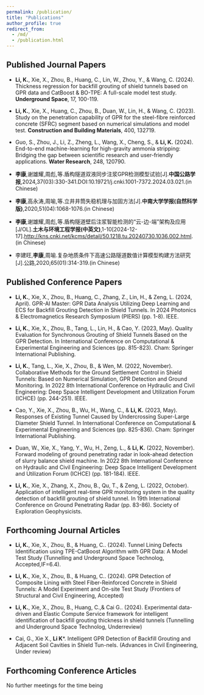 ```yaml
---
permalink: /publication/
title: "Publications"
author_profile: true
redirect_from: 
  - /md/
  - /publication.html
---
```


## Published Journal Papers
* **Li, K.**, Xie, X., Zhou, B., Huang, C., Lin, W., Zhou, Y., & Wang, C. (2024). Thickness regression for backfill grouting of shield tunnels based on GPR data and CatBoost & BO-TPE: A full-scale model test study. **Underground Space**, 17, 100-119.

* **Li, K.**, Xie, X., Huang, C., Zhou, B., Duan, W., Lin, H., & Wang, C. (2023). Study on the penetration capability of GPR for the steel-fibre reinforced concrete (SFRC) segment based on numerical simulations and model test. **Construction and Building Materials**, 400, 132719.

* Guo, S., Zhou, J., Li, Z., Zheng, L., Wang, X., Cheng, S., & **Li, K.** (2024). End-to-end machine-learning for high-gravity ammonia stripping: Bridging the gap between scientific research and user-friendly applications. **Water Research**, 248, 120790.

* **李康**,谢雄耀,周彪,等.盾构隧道双液同步注浆GPR检测模型试验[J].**中国公路学报**,2024,37(03):330-341.DOI:10.19721/j.cnki.1001-7372.2024.03.021.(in Chinese)

* **李康**,高永涛,周喻,等.立井井筒失稳机理与加固方法[J].**中南大学学报(自然科学版)**,2020,51(04):1068-1076.(in Chinese)

* **李康**,谢雄耀,周彪,等.盾构隧道壁后注浆智能检测的“云-边-端”架构及应用[J/OL].**土木与环境工程学报(中英文)**,1-10[2024-12-17].http://kns.cnki.net/kcms/detail/50.1218.tu.20240730.1036.002.html. (in Chinese)

* 李建旺,**李康**,周喻.复杂地质条件下高速公路隧道数值计算模型构建方法研究[J].公路,2020,65(01):314-319.(in Chinese)

## Published Conference Papers
* **Li, K.**, Xie, X., Zhou, B., Huang, C., Zhang, Z., Lin, H., & Zeng, L. (2024, April). GPR-AI Master: GPR Data Analysis Utilizing Deep Learning and ECS for Backfill Grouting Detection in Shield Tunnels. In 2024 Photonics & Electromagnetics Research Symposium (PIERS) (pp. 1-8). IEEE.

* **Li, K.**, Xie, X., Zhou, B., Tang, L., Lin, H., & Cao, Y. (2023, May). Quality Evaluation for Synchronous Grouting of Shield Tunnels Based on the GPR Detection. In International Conference on Computational & Experimental Engineering and Sciences (pp. 815-823). Cham: Springer International Publishing.

* **Li, K.**, Tang, L., Xie, X., Zhou, B., & Wen, M. (2022, November). Collaborative Methods for the Ground Settlement Control in Shield Tunnels: Based on Numerical Simulation, GPR Detection and Ground Monitoring. In 2022 8th International Conference on Hydraulic and Civil Engineering: Deep Space Intelligent Development and Utilization Forum (ICHCE) (pp. 244-251). IEEE.

* Cao, Y., Xie, X., Zhou, B., Wu, H., Wang, C., & **Li, K.** (2023, May). Responses of Existing Tunnel Caused by Undercrossing Super-Large Diameter Shield Tunnel. In International Conference on Computational & Experimental Engineering and Sciences (pp. 825-836). Cham: Springer International Publishing.

* Duan, W., Xie, X., Yang, Y., Wu, H., Zeng, L., & **Li, K.** (2022, November). Forward modeling of ground penetrating radar in look-ahead detection of slurry balance shield machine. In 2022 8th International Conference on Hydraulic and Civil Engineering: Deep Space Intelligent Development and Utilization Forum (ICHCE) (pp. 181-184). IEEE.

* **Li, K.**, Xie, X., Zhang, X., Zhou, B., Qu, T., & Zeng, L. (2022, October). Application of intelligent real-time GPR monitoring system in the quality detection of backfill grouting of shield tunnel. In 19th International Conference on Ground Penetrating Radar (pp. 83-86). Society of Exploration Geophysicists.

## Forthcoming Journal Articles

* **Li, K.**, Xie, X., Zhou, B., & Huang, C.. (2024). Tunnel Lining Defects Identification using TPE-CatBoost Algorithm with GPR Data: A Model Test Study (Tunnelling and Underground Space Technolog, Accepted,IF=6.4).

* **Li, K.**, Xie, X., Zhou, B., & Huang, C.. (2024). GPR Detection of Composite Lining with Steel Fiber-Reinforced Concrete in Shield Tunnels: A Model Experiment and On-site Test Study (Frontiers of Structural and Civil Engineering, Accepted)

* **Li, K.**, Xie, X., Zhou, B., Huang, C.,& Cai G.. (2024). Experimental data-driven and Elastic Compute Service framework for intelligent identification of backfill grouting thickness in shield tunnels (Tunnelling and Underground Space Technolog, Underreview)
* Cai, G., Xie X., **Li K***. Intelligent GPR Detection of Backfill Grouting and Adjacent Soil Cavities in Shield Tun-nels. (Advances in Civil Engineering, Under review)


## Forthcoming Conference Articles
No further meetings for the time being
